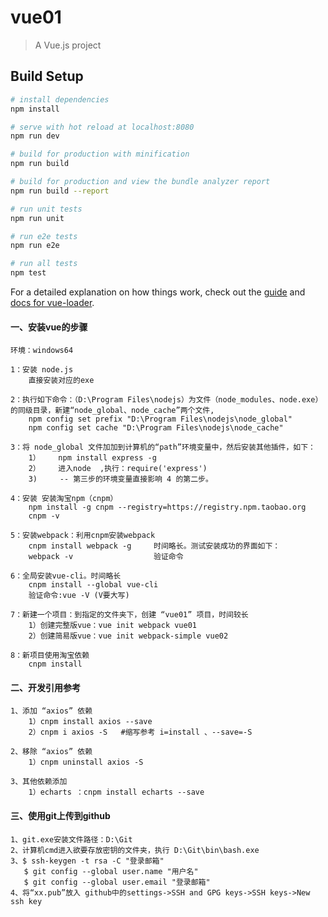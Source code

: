 # vue01

> A Vue.js project

## Build Setup

``` bash
# install dependencies
npm install

# serve with hot reload at localhost:8080
npm run dev

# build for production with minification
npm run build

# build for production and view the bundle analyzer report
npm run build --report

# run unit tests
npm run unit

# run e2e tests
npm run e2e

# run all tests
npm test
```

For a detailed explanation on how things work, check out the [guide](http://vuejs-templates.github.io/webpack/) and [docs for vue-loader](http://vuejs.github.io/vue-loader).


#### 一、安装vue的步骤
    环境：windows64

    1：安装 node.js
        直接安装对应的exe

    2：执行如下命令：（D:\Program Files\nodejs）为文件（node_modules、node.exe）的同级目录，新建“node_global、node_cache”两个文件,
        npm config set prefix "D:\Program Files\nodejs\node_global"
        npm config set cache "D:\Program Files\nodejs\node_cache"

    3：将 node_global 文件加加到计算机的“path”环境变量中，然后安装其他插件，如下：
        1）    npm install express -g
        2）    进入node  ,执行：require('express')
        3)     -- 第三步的环境变量直接影响 4 的第二步。

    4：安装 安装淘宝npm（cnpm）
        npm install -g cnpm --registry=https://registry.npm.taobao.org
        cnpm -v

    5：安装webpack：利用cnpm安装webpack
        cnpm install webpack -g     时间略长。测试安装成功的界面如下：
        webpack -v                  验证命令

    6：全局安装vue-cli。时间略长
        cnpm install --global vue-cli
        验证命令:vue -V (V要大写)

    7：新建一个项目：到指定的文件夹下，创建 “vue01” 项目，时间较长
        1）创建完整版vue：vue init webpack vue01
        2）创建简易版vue：vue init webpack-simple vue02

    8：新项目使用淘宝依赖
        cnpm install


#### 二、开发引用参考
    1、添加 “axios” 依赖
        1）cnpm install axios --save
        2）cnpm i axios -S   #缩写参考 i=install 、--save=-S

    2、移除 “axios” 依赖
        1）cnpm uninstall axios -S

    3、其他依赖添加
        1）echarts ：cnpm install echarts --save

#### 三、使用git上传到github
    1、git.exe安装文件路径：D:\Git
    2、计算机cmd进入欲要存放密钥的文件夹，执行 D:\Git\bin\bash.exe
    3、$ ssh-keygen -t rsa -C "登录邮箱"
       $ git config --global user.name "用户名"
       $ git config --global user.email "登录邮箱"
    4、将“xx.pub”放入 github中的settings->SSH and GPG keys->SSH keys->New ssh key
